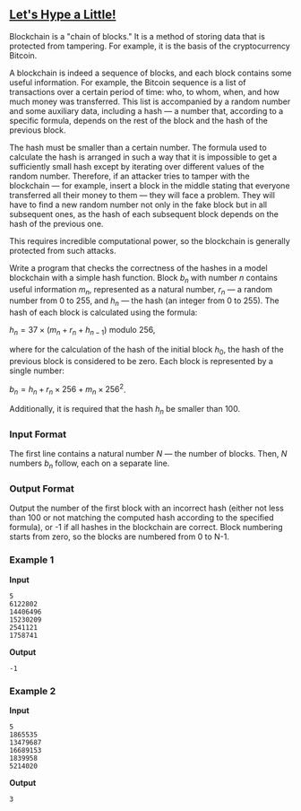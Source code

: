 ## [Let's Hype a Little!](../../../solutions/2.3/23_t.py)

Blockchain is a "chain of blocks." It is a method of storing data that is protected from tampering. For example, it is the basis of the cryptocurrency Bitcoin.

A blockchain is indeed a sequence of blocks, and each block contains some useful information. For example, the Bitcoin sequence is a list of transactions over a certain period of time: who, to whom, when, and how much money was transferred. This list is accompanied by a random number and some auxiliary data, including a hash — a number that, according to a specific formula, depends on the rest of the block and the hash of the previous block.

The hash must be smaller than a certain number. The formula used to calculate the hash is arranged in such a way that it is impossible to get a sufficiently small hash except by iterating over different values of the random number. Therefore, if an attacker tries to tamper with the blockchain — for example, insert a block in the middle stating that everyone transferred all their money to them — they will face a problem. They will have to find a new random number not only in the fake block but in all subsequent ones, as the hash of each subsequent block depends on the hash of the previous one.

This requires incredible computational power, so the blockchain is generally protected from such attacks.

Write a program that checks the correctness of the hashes in a model blockchain with a simple hash function. Block $b_n$ with number $n$ contains useful information $m_n$, represented as a natural number, $r_n$ — a random number from 0 to 255, and $h_n$ — the hash (an integer from 0 to 255). The hash of each block is calculated using the formula:

$h_n = 37 × (m_n + r_n + h_{n-1})$ modulo 256,

where for the calculation of the hash of the initial block $h_0$, the hash of the previous block is considered to be zero. Each block is represented by a single number:

$b_n = h_n + r_n × 256 + m_n × 256^2$.

Additionally, it is required that the hash $h_n$ be smaller than 100.

### Input Format

The first line contains a natural number $N$ — the number of blocks. Then, $N$ numbers $b_n$ follow, each on a separate line.

### Output Format

Output the number of the first block with an incorrect hash (either not less than 100 or not matching the computed hash according to the specified formula), or -1 if all hashes in the blockchain are correct. Block numbering starts from zero, so the blocks are numbered from 0 to N-1.

### Example 1

**Input**
```plaintext
5
6122802
14406496
15230209
2541121
1758741
```

**Output**
```plaintext
-1
```

### Example 2

**Input**
```plaintext
5
1865535
13479687
16689153
1839958
5214020
```

**Output**
```plaintext
3
```